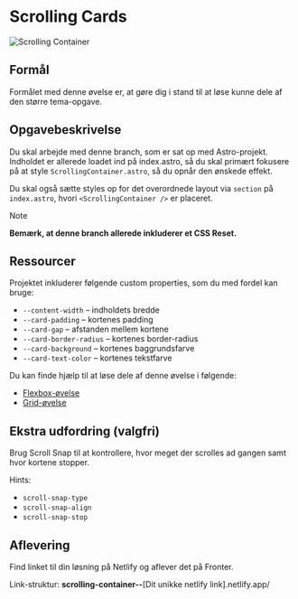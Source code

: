 # **Scrolling Cards**

![Scrolling Container](readmeassets/scrolling-container.gif)

## Formål

Formålet med denne øvelse er, at gøre dig i stand til at løse kunne dele af den større tema-opgave.

## Opgavebeskrivelse

Du skal arbejde med denne branch, som er sat op med Astro-projekt. Indholdet er allerede loadet ind på index.astro, så du skal primært fokusere på at style `ScrollingContainer.astro`, så du opnår den ønskede effekt.

Du skal også sætte styles op for det overordnede layout via `section` på `index.astro`, hvori `<ScrollingContainer />` er placeret.

> [!NOTE]
> **Bemærk, at denne branch allerede inkluderer et CSS Reset.**

## Ressourcer

Projektet inkluderer følgende custom properties, som du med fordel kan bruge:

- `--content-width` – indholdets bredde
- `--card-padding` – kortenes padding
- `--card-gap` – afstanden mellem kortene
- `--card-border-radius` – kortenes border-radius
- `--card-background` – kortenes baggrundsfarve
- `--card-text-color` – kortenes tekstfarve

Du kan finde hjælp til at løse dele af denne øvelse i følgende:

- [Flexbox-øvelse](https://exercssises.vinther.codes/flex/#flexbox-11)
- [Grid-øvelse](https://exercssises.vinther.codes/grid/#grid-07)

## Ekstra udfordring (valgfri)

Brug Scroll Snap til at kontrollere, hvor meget der scrolles ad gangen samt hvor kortene stopper.

Hints:

- `scroll-snap-type`
- `scroll-snap-align`
- `scroll-snap-stop`

## Aflevering

Find linket til din løsning på Netlify og aflever det på Fronter.

Link-struktur: **scrolling-container--**[Dit unikke netlify link].netlify.app/
